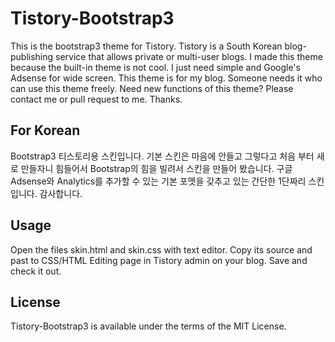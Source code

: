 # Tistory-Bootstrap3

This is the bootstrap3 theme for Tistory. Tistory is a South Korean blog-publishing service that allows private or multi-user blogs. I made this theme because the built-in theme is not cool. I just need simple and Google's Adsense for wide screen. This theme is for my blog. Someone needs it who can use this theme freely. Need new functions  of this theme? Please contact me or pull request to me. Thanks.

## For Korean

Bootstrap3 티스토리용 스킨입니다. 기본 스킨은 마음에 안들고 그렇다고 처음 부터 새로 만들자니 힘들어서 Bootstrap의 힘을 빌려서 스킨을 만들어 봤습니다. 구글 Adsense와 Analytics를 추가할 수 있는 기본 포멧을 갖추고 있는 간단한 1단짜리 스킨입니다. 감사합니다.

## Usage

Open the files skin.html and skin.css with text editor. Copy its source and past to CSS/HTML Editing page in Tistory admin on your blog. Save and check it out.

## License

Tistory-Bootstrap3 is available under the terms of the MIT License.
